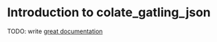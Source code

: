 # Introduction to colate_gatling_json

TODO: write [great documentation](http://jacobian.org/writing/great-documentation/what-to-write/)
